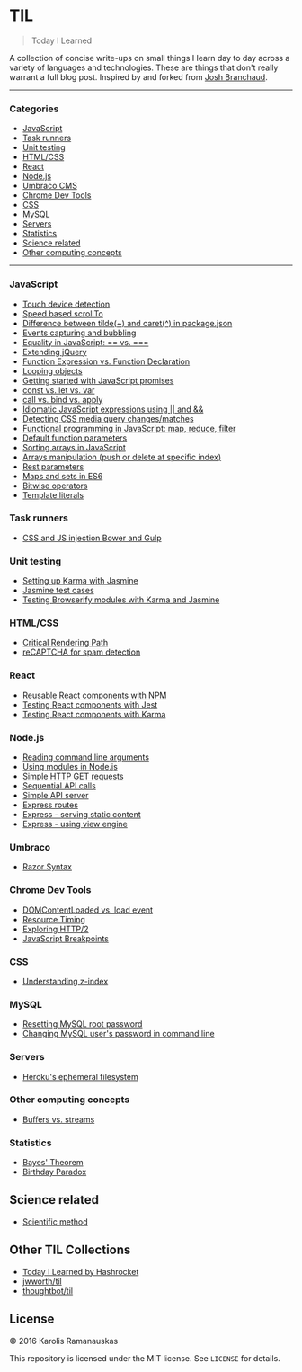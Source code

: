 # TIL

> Today I Learned

A collection of concise write-ups on small things I learn day to day across a
variety of languages and technologies. These are things that don't really
warrant a full blog post. Inspired by and forked from [Josh Branchaud](http://joshbranchaud.com/).

---

### Categories

* [JavaScript](#javascript)
* [Task runners](#task-runners)
* [Unit testing](#unit-testing)
* [HTML/CSS](#htmlcss)
* [React](#react)
* [Node.js](#nodejs)
* [Umbraco CMS](#umbraco)
* [Chrome Dev Tools](#chrome-dev-tools)
* [CSS](#css)
* [MySQL](#mysql)
* [Servers](#servers)
* [Statistics](#statistics)
* [Science related](#science-related)
* [Other computing concepts](#other-computing-concepts)

---

### JavaScript
- [Touch device detection](javascript/touch-device-detection.md)
- [Speed based scrollTo](javascript/speed-based-scrollto.md)
- [Difference between tilde(~) and caret(^) in package.json](javascript/difference-tilde-caret.md)
- [Events capturing and bubbling](javascript/events-capturing-bubbling.md)
- [Equality in JavaScript: == vs. ===](javascript/equality-in-javascript.md)
- [Extending jQuery](javascript/extending-jquery.md)
- [Function Expression vs. Function Declaration](javascript/function-expression-vs-declaration.md)
- [Looping objects](javascript/looping-objects.md)
- [Getting started with JavaScript promises](javascript/getting-started-with-promises.md)
- [const vs. let vs. var](javascript/const-let-var.md)
- [call vs. bind vs. apply](javascript/call-bind-apply.md)
- [Idiomatic JavaScript expressions using || and &&](javascript/idiomatic-javascript-expressions.md)
- [Detecting CSS media query changes/matches](javascript/detecting-css-media-query-changes-matches.md)
- [Functional programming in JavaScript: map, reduce, filter](javascript/map-reduce-filter.md)
- [Default function parameters](javascript/default-function-parameters.md)
- [Sorting arrays in JavaScript](javascript/sorting-arrays-in-javascript.md)
- [Arrays manipulation (push or delete at specific index)](javascript/arrays-manipulation.md)
- [Rest parameters](javascript/rest-parameters.md)
- [Maps and sets in ES6](javascript/maps-sets.md)
- [Bitwise operators](javascript/bitwise-operators.md)
- [Template literals](javascript/template-literals.md)

### Task runners
- [CSS and JS injection Bower and Gulp](task-runners/css-js-injection-bower-gulp.md)

### Unit testing
- [Setting up Karma with Jasmine](unit-testing/setting-up-karma-with-jasmine.md)
- [Jasmine test cases](unit-testing/jasmine-test-cases.md)
- [Testing Browserify modules with Karma and Jasmine](unit-testing/browserify-testing.md)

### HTML/CSS
- [Critical Rendering Path](html-css/critical-rendering-path.md)
- [reCAPTCHA for spam detection](html-css/recaptcha-for-spam-detection.md)

### React
- [Reusable React components with NPM](react/reusable-react-components-with-npm.md)
- [Testing React components with Jest](react/testing-react-with-jest.md)
- [Testing React components with Karma](react/testing-react-components-with-karma.md)

### Node.js
- [Reading command line arguments](nodejs/reading-command-line-arguments.md)
- [Using modules in Node.js](nodejs/nodejs-modules.md)
- [Simple HTTP GET requests](nodejs/simple-http-get-requests.md)
- [Sequential API calls](nodejs/sequential-api-calls.md)
- [Simple API server](nodejs/simple-api-server.md)
- [Express routes](nodejs/routes-in-expressjs.md)
- [Express - serving static content](nodejs/serving-static-content-express.md)
- [Express - using view engine](nodejs/using-view-engine.md)

### Umbraco
- [Razor Syntax](umbraco/razor-syntax.md)

### Chrome Dev Tools
- [DOMContentLoaded vs. load event](chrome-dev-tools/domcontentloaded-vs-load-event.md)
- [Resource Timing](chrome-dev-tools/understanding-resource-timing.md)
- [Exploring HTTP/2](chrome-dev-tools/exploring-http-2.md)
- [JavaScript Breakpoints](chrome-dev-tools/javascript-breakpoints.md)

### CSS
- [Understanding z-index](css/understanding-z-index.md)

### MySQL
- [Resetting MySQL root password](mysql/resetting-mysql-root-password.md)
- [Changing MySQL user's password in command line](mysql/changing-user-password.md)

### Servers
- [Heroku's ephemeral filesystem](servers/herokus-ephemeral-filesystem.md)

### Other computing concepts
- [Buffers vs. streams](other-computing-concepts/buffers-vs-streams.md)

### Statistics
- [Bayes' Theorem](statistics/bayes-theorem.md)
- [Birthday Paradox](statistics/birthday-paradox.md)

## Science related
- [Scientific method](science-related/scientific-method.md)

## Other TIL Collections

* [Today I Learned by Hashrocket](https://til.hashrocket.com)
* [jwworth/til](https://github.com/jwworth/til)
* [thoughtbot/til](https://github.com/thoughtbot/til)

## License

&copy; 2016 Karolis Ramanauskas

This repository is licensed under the MIT license. See `LICENSE` for
details.
